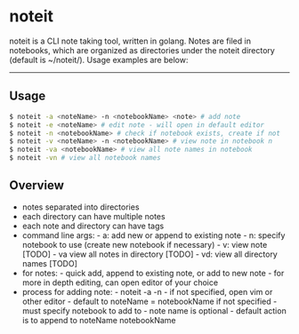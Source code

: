 # noteit
noteit is a CLI note taking tool, written in golang. Notes are filed in
notebooks, which are organized as directories under the noteit directory
(default is ~/noteit/). Usage examples are below:

---

## Usage

```bash
$ noteit -a <noteName> -n <notebookName> <note> # add note
$ noteit -e <noteName> # edit note - will open in default editor
$ noteit -n <notebookName> # check if notebook exists, create if not
$ noteit -v <noteName> -n <notebookName> # view note in notebook n
$ noteit -va <notebookName> # view all note names in notebook
$ noteit -vn # view all notebook names
```


## Overview

- notes separated into directories
- each directory can have multiple notes
- each note and directory can have tags
- command line args:
        - a: add new or append to existing note
        - n: specify notebook to use (create new notebook if necessary)
        - v: view note [TODO]
        - va view all notes in directory [TODO]
        - vd: view all directory names [TODO]
- for notes:
        - quick add, append to existing note, or add to new note
        - for more in depth editing, can open editor of your choice
- process for adding note:
        - noteit -a <noteName> -n <notebookName> <note>
                - if <note> not specified, open vim or other editor
        - default to noteName = notebookName if not specified
        - must specify notebook to add to
        - note name is optional
        - default action is to append to noteName notebookName
